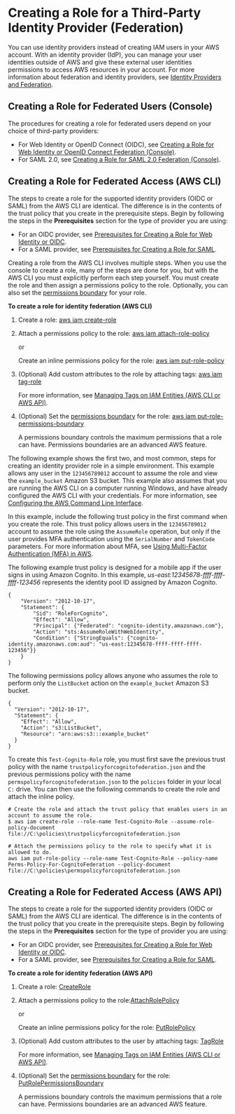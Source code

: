 # Creating a Role for a Third\-Party Identity Provider \(Federation\)<a name="id_roles_create_for-idp"></a>

You can use identity providers instead of creating IAM users in your AWS account\. With an identity provider \(IdP\), you can manage your user identities outside of AWS and give these external user identities permissions to access AWS resources in your account\. For more information about federation and identity providers, see [Identity Providers and Federation](id_roles_providers.md)\.

## Creating a Role for Federated Users \(Console\)<a name="roles-creatingrole-federated-users-console"></a>

The procedures for creating a role for federated users depend on your choice of third\-party providers:
+ For Web Identity or OpenID Connect \(OIDC\), see [Creating a Role for Web Identity or OpenID Connect Federation \(Console\)](id_roles_create_for-idp_oidc.md)\.
+ For SAML 2\.0, see [Creating a Role for SAML 2\.0 Federation \(Console\)](id_roles_create_for-idp_saml.md)\.

## Creating a Role for Federated Access \(AWS CLI\)<a name="roles-creatingrole-identityprovider-cli"></a>

The steps to create a role for the supported identity providers \(OIDC or SAML\) from the AWS CLI are identical\. The difference is in the contents of the trust policy that you create in the prerequisite steps\. Begin by following the steps in the **Prerequisites** section for the type of provider you are using:
+ For an OIDC provider, see [Prerequisites for Creating a Role for Web Identity or OIDC](id_roles_create_for-idp_oidc.md#idp_oidc_Prerequisites)\.
+ For a SAML provider, see [Prerequisites for Creating a Role for SAML](id_roles_create_for-idp_saml.md#idp_saml_Prerequisites)\.

Creating a role from the AWS CLI involves multiple steps\. When you use the console to create a role, many of the steps are done for you, but with the AWS CLI you must explicitly perform each step yourself\. You must create the role and then assign a permissions policy to the role\. Optionally, you can also set the [permissions boundary](access_policies_boundaries.md) for your role\.

**To create a role for identity federation \(AWS CLI\)**

1. Create a role: [aws iam create\-role](https://docs.aws.amazon.com/cli/latest/reference/iam/create-role.html)

1. Attach a permissions policy to the role: [aws iam attach\-role\-policy](https://docs.aws.amazon.com/cli/latest/reference/iam/attach-role-policy.html)

    or

   Create an inline permissions policy for the role: [aws iam put\-role\-policy](https://docs.aws.amazon.com/cli/latest/reference/iam/put-role-policy.html)

1. \(Optional\) Add custom attributes to the role by attaching tags: [aws iam tag\-role](https://docs.aws.amazon.com/cli/latest/reference/iam/tag-role.html)

   For more information, see [Managing Tags on IAM Entities \(AWS CLI or AWS API\)](id_tags.md#id_tags_procs-cli-api)\.

1. \(Optional\) Set the [permissions boundary](access_policies_boundaries.md) for the role: [aws iam put\-role\-permissions\-boundary](https://docs.aws.amazon.com/cli/latest/reference/iam/put-role-permissions-boundary.html)

   A permissions boundary controls the maximum permissions that a role can have\. Permissions boundaries are an advanced AWS feature\.

The following example shows the first two, and most common, steps for creating an identity provider role in a simple environment\. This example allows any user in the `123456789012` account to assume the role and view the `example_bucket` Amazon S3 bucket\. This example also assumes that you are running the AWS CLI on a computer running Windows, and have already configured the AWS CLI with your credentials\. For more information, see [Configuring the AWS Command Line Interface](https://docs.aws.amazon.com/cli/latest/userguide/cli-chap-getting-started.html)\.

In this example, include the following trust policy in the first command when you create the role\. This trust policy allows users in the `123456789012` account to assume the role using the `AssumeRole` operation, but only if the user provides MFA authentication using the `SerialNumber` and `TokenCode` parameters\. For more information about MFA, see [Using Multi\-Factor Authentication \(MFA\) in AWS](id_credentials_mfa.md)\.

The following example trust policy is designed for a mobile app if the user signs in using Amazon Cognito\. In this example, *us\-east:12345678\-ffff\-ffff\-ffff\-123456* represents the identity pool ID assigned by Amazon Cognito\.

```
{
    "Version": "2012-10-17",
    "Statement": {
        "Sid": "RoleForCognito",
        "Effect": "Allow",
        "Principal": {"Federated": "cognito-identity.amazonaws.com"},
        "Action": "sts:AssumeRoleWithWebIdentity",
        "Condition": {"StringEquals": {"cognito-identity.amazonaws.com:aud": "us-east:12345678-ffff-ffff-ffff-123456"}}
    }
}
```

The following permissions policy allows anyone who assumes the role to perform only the `ListBucket` action on the `example_bucket` Amazon S3 bucket\.

```
{
  "Version": "2012-10-17",
  "Statement": {
    "Effect": "Allow",
    "Action": "s3:ListBucket",
    "Resource": "arn:aws:s3:::example_bucket"
  }
}
```

To create this `Test-Cognito-Role` role, you must first save the previous trust policy with the name `trustpolicyforcognitofederation.json` and the previous permissions policy with the name `permspolicyforcognitofederation.json` to the `policies` folder in your local `C:` drive\. You can then use the following commands to create the role and attach the inline policy\.

```
# Create the role and attach the trust policy that enables users in an account to assume the role.
$ aws iam create-role --role-name Test-Cognito-Role --assume-role-policy-document file://C:\policies\trustpolicyforcognitofederation.json

# Attach the permissions policy to the role to specify what it is allowed to do.
aws iam put-role-policy --role-name Test-Cognito-Role --policy-name Perms-Policy-For-CognitoFederation --policy-document file://C:\policies\permspolicyforcognitofederation.json
```

## Creating a Role for Federated Access \(AWS API\)<a name="roles-creatingrole-identityprovider-api"></a>

The steps to create a role for the supported identity providers \(OIDC or SAML\) from the AWS CLI are identical\. The difference is in the contents of the trust policy that you create in the prerequisite steps\. Begin by following the steps in the **Prerequisites** section for the type of provider you are using:
+ For an OIDC provider, see [Prerequisites for Creating a Role for Web Identity or OIDC](id_roles_create_for-idp_oidc.md#idp_oidc_Prerequisites)\.
+ For a SAML provider, see [Prerequisites for Creating a Role for SAML](id_roles_create_for-idp_saml.md#idp_saml_Prerequisites)\.

**To create a role for identity federation \(AWS API\)**

1. Create a role: [CreateRole](https://docs.aws.amazon.com/IAM/latest/APIReference/API_CreateRole.html)

1. Attach a permissions policy to the role:[AttachRolePolicy](https://docs.aws.amazon.com/IAM/latest/APIReference/API_AttachRolePolicy.html)

    or

   Create an inline permissions policy for the role: [PutRolePolicy](https://docs.aws.amazon.com/IAM/latest/APIReference/API_PutRolePolicy.html)

1. \(Optional\) Add custom attributes to the user by attaching tags: [TagRole](https://docs.aws.amazon.com/IAM/latest/APIReference/API_TagRole.html)

   For more information, see [Managing Tags on IAM Entities \(AWS CLI or AWS API\)](id_tags.md#id_tags_procs-cli-api)\.

1. \(Optional\) Set the [permissions boundary](access_policies_boundaries.md) for the role: [PutRolePermissionsBoundary](https://docs.aws.amazon.com/IAM/latest/APIReference/API_PutRolePermissionsBoundary.html)

   A permissions boundary controls the maximum permissions that a role can have\. Permissions boundaries are an advanced AWS feature\.